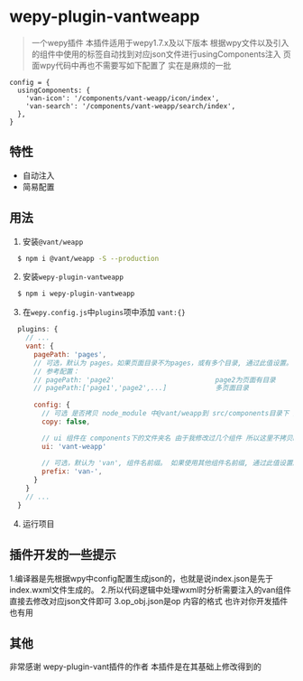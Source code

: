 # wepy-plugin-vantweapp
> 一个wepy插件
> 本插件适用于wepy1.7.x及以下版本
> 根据wpy文件以及引入的组件中使用的<van-xxx>标签自动找到对应json文件进行usingComponents注入
> 页面wpy代码中再也不需要写如下配置了 实在是麻烦的一批
```
config = {
  usingComponents: {
    'van-icon': '/components/vant-weapp/icon/index',
    'van-search': '/components/vant-weapp/search/index',
  },
}
```

## 特性
* 自动注入
* 简易配置

## 用法
1. 安装`@vant/weapp`
```bash
  $ npm i @vant/weapp -S --production 
```
2. 安装`wepy-plugin-vantweapp`
```bash
  $ npm i wepy-plugin-vantweapp
```
3. 在`wepy.config.js`中`plugins`项中添加 `vant:{}`
```javascript
  plugins: {
    // ...
    vant: {
      pagePath: 'pages',
      // 可选，默认为 pages。如果页面目录不为pages，或有多个目录, 通过此值设置。
      // 参考配置：
      // pagePath: 'page2'                         page2为页面有目录
      // pagePath:['page1','page2',...]            多页面目录
         
      config: {
        // 可选 是否拷贝 node_module 中@vant/weapp到 src/components目录下 如果不拷贝请手动进行拷贝 如果拷贝的话那么ui 就是@vant/weapp
        copy: false,

        // ui 组件在 components下的文件夹名 由于我修改过几个组件 所以这里不拷贝node_module下的文件 而是用我原来的 我的文件夹名是 vant-weapp
        ui: 'vant-weapp'
        
        // 可选，默认为 'van', 组件名前缀。 如果使用其他组件名前缀, 通过此值设置。 通常不用修改
        prefix: 'van-',
      }
    }
    // ...
  }
```
4. 运行项目

## 插件开发的一些提示
1.编译器是先根据wpy中config配置生成json的，也就是说index.json是先于index.wxml文件生成的。
2.所以代码逻辑中处理wxml时分析需要注入的van组件直接去修改对应json文件即可
3.op_obj.json是op 内容的格式 也许对你开发插件也有用


## 其他
非常感谢 wepy-plugin-vant插件的作者 本插件是在其基础上修改得到的

